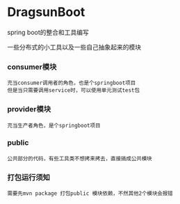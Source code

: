 # DragsunBoot
spring boot的整合和工具编写

一些分布式的小工具以及一些自己抽象起来的模块

### consumer模块
```
充当consumer调用者的角色，也是个springboot项目
但是当只需要调用service时，可以使用单元测试test包
```

### provider模块
```
充当生产者角色，是个springboot项目

```

### public 
```
公共部分的代码，有些工具类不想拷来拷去，直接搞成公共模块
```

### 打包运行须知
```
需要先mvn package 打包public 模块依赖，不然其他2个模块会报错

```